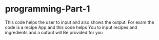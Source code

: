 # programming-Part-1

This code helps the user to input and also shows the output.
For exam the code is a recipe App and this code helps 
You to input recipes and ingredients and a output will
Be provided for you 
